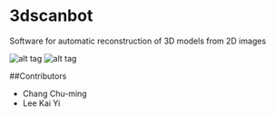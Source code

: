 # 3dscanbot
Software for automatic reconstruction of 3D models from 2D images

![alt tag](https://cloud.githubusercontent.com/assets/10717593/16757885/dc029caa-480e-11e6-9ec4-84baf39b55a1.png)
![alt tag](https://cloud.githubusercontent.com/assets/10717593/16757890/e6a82df0-480e-11e6-95eb-90fc4cf2fe55.JPG)

##Contributors
- Chang Chu-ming
- Lee Kai Yi 
